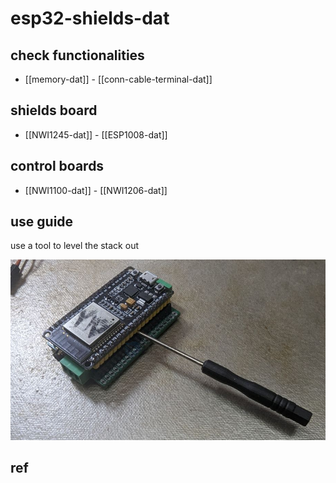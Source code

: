 
# esp32-shields-dat

## check functionalities 

- [[memory-dat]] - [[conn-cable-terminal-dat]]


## shields board 

- [[NWI1245-dat]] - [[ESP1008-dat]]

## control boards 

- [[NWI1100-dat]] - [[NWI1206-dat]]


## use guide 

use a tool to level the stack out 

![](2025-04-08-17-18-35.png)

## ref 

